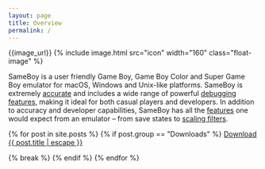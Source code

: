 ```yaml
---
layout: page
title: Overview
permalink: /
---
```


{{image_url}}
{% include image.html src="icon" width="160" class="float-image" %}

SameBoy is a user friendly Game Boy, Game Boy Color and Super Game Boy emulator for macOS, Windows and Unix-like platforms. SameBoy is extremely [accurate](/features/#accuracy) and includes a wide range of powerful [debugging features](/features/#debugging), making it ideal for both casual players and developers. In addition to accuracy and developer capabilities, SameBoy has all the [features](/features/) one would expect from an emulator – from save states to [scaling filters](/scaling/).

{% for post in site.posts %}
{% if post.group == "Downloads" %}
  <a id="download-link" class="download-link" href="{{ post.url | relative_url }}">Download {{ post.title | escape }}</a>
  <script>
  if (navigator.userAgent.indexOf("Macintosh") != -1) {
      document.getElementById("download-link").innerHTML += " for macOS";
      document.getElementById("download-link").href = "{{ post.cocoa }}";
  }
  else if (navigator.userAgent.indexOf("Windows") != -1) {
      document.getElementById("download-link").innerHTML += " for Windows";
      document.getElementById("download-link").href = "{{ post.windows }}";
  }
  </script>
  {% break %}
{% endif %}
{% endfor %}